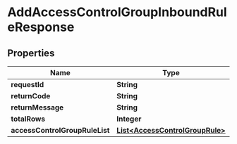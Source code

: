 
# AddAccessControlGroupInboundRuleResponse

## Properties
Name | Type | Description | Notes
------------ | ------------- | ------------- | -------------
**requestId** | **String** |  |  [optional]
**returnCode** | **String** |  |  [optional]
**returnMessage** | **String** |  |  [optional]
**totalRows** | **Integer** |  |  [optional]
**accessControlGroupRuleList** | [**List&lt;AccessControlGroupRule&gt;**](AccessControlGroupRule.md) |  |  [optional]



